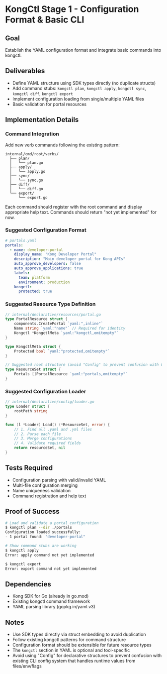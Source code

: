 # KongCtl Stage 1 - Configuration Format & Basic CLI

## Goal
Establish the YAML configuration format and integrate basic commands into kongctl.

## Deliverables
- Define YAML structure using SDK types directly (no duplicate structs)
- Add command stubs: `kongctl plan`, `kongctl apply`, `kongctl sync`, `kongctl diff`, `kongctl export`
- Implement configuration loading from single/multiple YAML files
- Basic validation for portal resources

## Implementation Details

### Command Integration
Add new verb commands following the existing pattern:
```
internal/cmd/root/verbs/
  ├── plan/
  │   └── plan.go
  ├── apply/
  │   └── apply.go
  ├── sync/
  │   └── sync.go
  ├── diff/
  │   └── diff.go
  └── export/
      └── export.go
```

Each command should register with the root command and display appropriate help text. Commands should return "not yet implemented" for now.

### Suggested Configuration Format
```yaml
# portals.yaml
portals:
  - name: developer-portal
    display_name: "Kong Developer Portal"
    description: "Main developer portal for Kong APIs"
    auto_approve_developers: false
    auto_approve_applications: true
    labels:
      team: platform
      environment: production
    kongctl:
      protected: true
```

### Suggested Resource Type Definition
```go
// internal/declarative/resources/portal.go
type PortalResource struct {
    components.CreatePortal `yaml:",inline"`
    Name string `yaml:"name"` // Required for identity
    Kongctl *KongctlMeta `yaml:"kongctl,omitempty"`
}

type KongctlMeta struct {
    Protected bool `yaml:"protected,omitempty"`
}

// Suggested root structure (avoid "Config" to prevent confusion with CLI config)
type ResourceSet struct {
    Portals []PortalResource `yaml:"portals,omitempty"`
}
```

### Suggested Configuration Loader
```go
// internal/declarative/config/loader.go
type Loader struct {
    rootPath string
}

func (l *Loader) Load() (*ResourceSet, error) {
    // 1. Find all .yaml and .yml files
    // 2. Parse each file
    // 3. Merge configurations
    // 4. Validate required fields
    return resourceSet, nil
}
```

## Tests Required
- Configuration parsing with valid/invalid YAML
- Multi-file configuration merging
- Name uniqueness validation
- Command registration and help text

## Proof of Success
```bash
# Load and validate a portal configuration
$ kongctl plan --dir ./portals
Configuration loaded successfully:
- 1 portal found: "developer-portal"

# Show command stubs are working
$ kongctl apply
Error: apply command not yet implemented

$ kongctl export
Error: export command not yet implemented
```

## Dependencies
- Kong SDK for Go (already in go.mod)
- Existing kongctl command framework
- YAML parsing library (gopkg.in/yaml.v3)

## Notes
- Use SDK types directly via struct embedding to avoid duplication
- Follow existing kongctl patterns for command structure
- Configuration format should be extensible for future resource types
- The `kongctl` section in YAML is optional and tool-specific
- Avoid using "Config" for declarative structures to prevent confusion with existing CLI config system that handles runtime values from files/env/flags